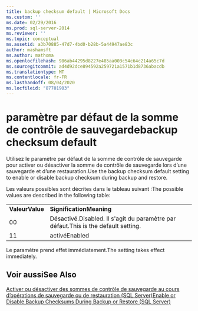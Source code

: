 ```yaml
---
title: backup checksum default | Microsoft Docs
ms.custom: ''
ms.date: 02/29/2016
ms.prod: sql-server-2014
ms.reviewer: ''
ms.topic: conceptual
ms.assetid: a3b70885-47d7-4bd0-b28b-5a44947ae83c
author: mashamsft
ms.author: mathoma
ms.openlocfilehash: 986ab44295d8227e485aa003c54c64c214a65c7d
ms.sourcegitcommit: ad4d92dce894592a259721a1571b1d8736abacdb
ms.translationtype: MT
ms.contentlocale: fr-FR
ms.lasthandoff: 08/04/2020
ms.locfileid: "87701903"
---
```

# <a name="backup-checksum-default"></a><span data-ttu-id="2bd93-102">paramètre par défaut de la somme de contrôle de sauvegarde</span><span class="sxs-lookup"><span data-stu-id="2bd93-102">backup checksum default</span></span>
  <span data-ttu-id="2bd93-103">Utilisez le paramètre par défaut de la somme de contrôle de sauvegarde pour activer ou désactiver la somme de contrôle de sauvegarde lors d’une sauvegarde et d’une restauration.</span><span class="sxs-lookup"><span data-stu-id="2bd93-103">Use the backup checksum default setting to enable or disable backup checksum during backup and restore.</span></span>  
  
 <span data-ttu-id="2bd93-104">Les valeurs possibles sont décrites dans le tableau suivant :</span><span class="sxs-lookup"><span data-stu-id="2bd93-104">The possible values are described in the following table:</span></span>  
  
|||  
|-|-|  
|<span data-ttu-id="2bd93-105">**Valeur**</span><span class="sxs-lookup"><span data-stu-id="2bd93-105">**Value**</span></span>|<span data-ttu-id="2bd93-106">**Signification**</span><span class="sxs-lookup"><span data-stu-id="2bd93-106">**Meaning**</span></span>|  
|<span data-ttu-id="2bd93-107">0</span><span class="sxs-lookup"><span data-stu-id="2bd93-107">0</span></span>|<span data-ttu-id="2bd93-108">Désactivé.</span><span class="sxs-lookup"><span data-stu-id="2bd93-108">Disabled.</span></span> <span data-ttu-id="2bd93-109">Il s'agit du paramètre par défaut.</span><span class="sxs-lookup"><span data-stu-id="2bd93-109">This is the default setting.</span></span>|  
|<span data-ttu-id="2bd93-110">1</span><span class="sxs-lookup"><span data-stu-id="2bd93-110">1</span></span>|<span data-ttu-id="2bd93-111">activé</span><span class="sxs-lookup"><span data-stu-id="2bd93-111">Enabled</span></span>|  
  
 <span data-ttu-id="2bd93-112">Le paramètre prend effet immédiatement.</span><span class="sxs-lookup"><span data-stu-id="2bd93-112">The setting takes effect immediately.</span></span>  
  
## <a name="see-also"></a><span data-ttu-id="2bd93-113">Voir aussi</span><span class="sxs-lookup"><span data-stu-id="2bd93-113">See Also</span></span>  
 [<span data-ttu-id="2bd93-114">Activer ou désactiver des sommes de contrôle de sauvegarde au cours d’opérations de sauvegarde ou de restauration &#40;SQL Server&#41;</span><span class="sxs-lookup"><span data-stu-id="2bd93-114">Enable or Disable Backup Checksums During Backup or Restore &#40;SQL Server&#41;</span></span>](../relational-databases/backup-restore/enable-or-disable-backup-checksums-during-backup-or-restore-sql-server.md)  
  
  
